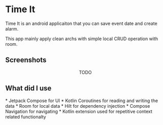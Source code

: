 # Time It
<p>Time It is an android applicaiton that you can save event date and create alarm.</p>

<p>This app mainly apply clean archs with simple local CRUD operation with room.</p>

## Screenshots
<p align="center">
TODO
</p>

## What did I use
<p>
* Jetpack Compose for UI
* Kotlin Coroutines for reading and writing the data
* Room for local data
* Hilt for dependency injection
* Compose Navigation for navigating
* Kotlin extension used for repetitive context related functionalty
</p>
